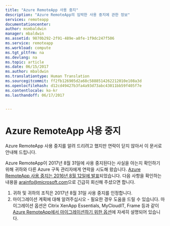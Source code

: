 ```yaml
---
title: "Azure RemoteApp 사용 중지"
description: "Azure RemoteApp의 임박한 사용 중지에 관한 정보"
services: remoteapp
documentationcenter: 
author: msmbaldwin
manager: mbaldwin
ms.assetid: 9870b292-2f91-489e-a8fe-1f9dc247f506
ms.service: remoteapp
ms.workload: compute
ms.tgt_pltfrm: na
ms.devlang: na
ms.topic: article
ms.date: 06/15/2017
ms.author: mbaldwin
ms.translationtype: Human Translation
ms.sourcegitcommit: ff2fb126905d2a68c5888514262212010e108a3d
ms.openlocfilehash: d12cd49427b3fa4a93d73abc43011bb59f405f7e
ms.contentlocale: ko-kr
ms.lasthandoff: 06/17/2017


---
```

# <a name="azure-remoteapp-retirement"></a>Azure RemoteApp 사용 중지
Azure RemoteApp 사용 중지를 알려 드리려고 했지만 연락이 닫지 않아서 이 문서로 안내해 드립니다. 

Azure RemoteApp이 2017년 8월 31일에 사용 중지된다는 사실을 아는지 확인하기 위해 귀하와 다른 Azure 구독 관리자에게 연락을 시도해 왔습니다. [Azure RemoteApp 사용 중지는 2016년 8월 12일에 발표](http://aka.ms/araretirement)되었습니다.   다음 사항을 확인하는 내용을 [arainfo@microsoft.com](mailto:arainfo@microsoft.com)으로 긴급히 회신해 주셨으면 합니다.
1.  귀하 및 귀하의 조직은 2017년 8월 31일 사용 중지를 인정합니다.
2.  마이그레이션 계획에 대해 알려주십시오 - 필요한 경우 도움을 드릴 수 있습니다. 마이그레이션 옵션은 Citrix XenApp Essentials, MyCloudIT, Frame 등과 같이 [Azure RemoteApp에서 마이그레이션하기 위한 옵션](http://aka.ms/aramigration)에 자세히 설명되어 있습니다. 

Azure 관리 포털의 REMOTEAPP 노드가 차단되었을 수 있습니다. 만약 그렇다면 귀하와 연락이 되지 않는 상황에서 귀하의 참여를 강제로 적용해야 했기 때문입니다.  Azure 구독과 관련된 이메일 주소가 모니터링되지 않았거나 유효하지 않기 때문에 전자 메일을 받지 못하셨을 수 있습니다.  Azure Portal로 이동하여 구독 관리자를 확인하여 Azure 구독과 연결된 이메일 주소가 유효하고 모니터링되고 있는지 꼭 확인해 주시기 바랍니다.  

다른 질문이 있거나 마이그레이션 지원이 필요하신가요?  [arainfo@microsoft.com](mailto:arainfo@microsoft.com)으로 전자 메일을 보내거나 전환 팀과의 [회의를 예약](http://aka.ms/ericorman)하세요. 


